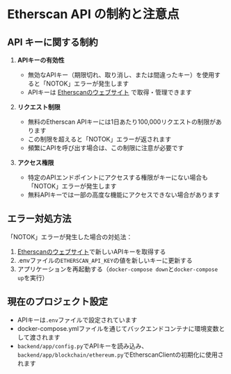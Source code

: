 # Etherscan API の制約と注意点

## API キーに関する制約

1. **APIキーの有効性**
   - 無効なAPIキー（期限切れ、取り消し、または間違ったキー）を使用すると「NOTOK」エラーが発生します
   - APIキーは [Etherscanのウェブサイト](https://etherscan.io/myapikey) で取得・管理できます

2. **リクエスト制限**
   - 無料のEtherscan APIキーには1日あたり100,000リクエストの制限があります
   - この制限を超えると「NOTOK」エラーが返されます
   - 頻繁にAPIを呼び出す場合は、この制限に注意が必要です

3. **アクセス権限**
   - 特定のAPIエンドポイントにアクセスする権限がキーにない場合も「NOTOK」エラーが発生します
   - 無料APIキーでは一部の高度な機能にアクセスできない場合があります

## エラー対処方法

「NOTOK」エラーが発生した場合の対処法：

1. [Etherscanのウェブサイト](https://etherscan.io/myapikey)で新しいAPIキーを取得する
2. .envファイルの`ETHERSCAN_API_KEY`の値を新しいキーに更新する
3. アプリケーションを再起動する（`docker-compose down`と`docker-compose up`を実行）

## 現在のプロジェクト設定

- APIキーは`.env`ファイルで設定されています
- docker-compose.ymlファイルを通じてバックエンドコンテナに環境変数として渡されます
- `backend/app/config.py`でAPIキーを読み込み、`backend/app/blockchain/ethereum.py`でEtherscanClientの初期化に使用されます
